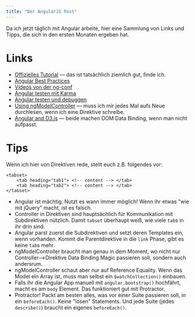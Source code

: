 ```yaml
---
title: "Der AngularJS Post"
---
```


Da ich jetzt täglich mit Angular arbeite, hier eine Sammlung von Links und Tipps, die sich in den ersten Monaten ergeben hat.

# Links

* [Offizielles Tutorial](https://docs.angularjs.org/tutorial) — das ist tatsächlich ziemlich gut, finde ich.
* [Angular Best Practices](https://www.youtube.com/watch?v=ZhfUv0spHCY)
* [Videos von der ng-conf](https://www.youtube.com/user/ngconfvideos)
* [Angular testen mit Karma](http://www.yearofmoo.com/2013/01/full-spectrum-testing-with-angularjs-and-karma.html)
* [Angular testen und debuggen](http://www.yearofmoo.com/2013/09/advanced-testing-and-debugging-in-angularjs.html)
* [Using ngModelController](http://www.chroder.com/2014/02/01/using-ngmodelcontroller-with-custom-directives/) — muss ich mir jedes Mal aufs Neue durchlesen, wenn ich eine Direktive schreibe.
* [Angular and D3.js](http://alexandros.resin.io/angular-d3-svg/) — beide machen DOM Data Binding, wenn man nicht aufpasst.

# Tips

Wenn ich hier von Direktiven rede, stellt euch z.B. folgendes vor:

    <tabset>
        <tab heading="tab1"> <!-- content --> </tab>
        <tab heading="tab2"> <!-- content --> </tab>
    </tabset>

* Angular ist mächtig. Nutzt es wann immer möglich! Wenn ihr etwas "wie mit jQuery" macht, ist es falsch.
* Controller in Direktiven sind hauptsächlich für Kommunikation mit Subdirektiven nützlich. Damit ``tabset`` überhaupt weiß, wie viele ``tab``s in ihr drin sind.
* Angular parst zuerst die Subdirektiven und setzt deren Templates ein, wenn vorhanden. Kommt die Parentdirektive in die ``link`` Phase, gibt es keine ``tab``s mehr.
* ngModelController braucht man genau in dem Moment, wo nicht nur Controller-->Direktive Data Binding Magic passieren soll, sondern auch andersrum.
* ngModelController schaut aber nur auf Reference Equality. Wenn das Model ein Array ist, muss man selbst ein ``$watchCollection()`` einbauen.
* Falls ihr die Angular App manuell mit ``angular.bootstrap()`` hochfährt, macht es am ``body`` Element. Das funktioniert gut mit Protractor.
* Protractor! Packt am besten alles, was vor einer Suite passieren soll, in ein ``beforeEach()``. Keine "losen" Statements. Und jede Suite (jedes ``describe()``) braucht ein eigenes ``beforeEach()``.
